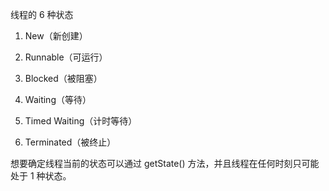 线程的 6 种状态

1. New（新创建）

2. Runnable（可运行）

3. Blocked（被阻塞）

4. Waiting（等待）

5. Timed Waiting（计时等待）

6. Terminated（被终止）

想要确定线程当前的状态可以通过 getState() 方法，并且线程在任何时刻只可能处于 1 种状态。



